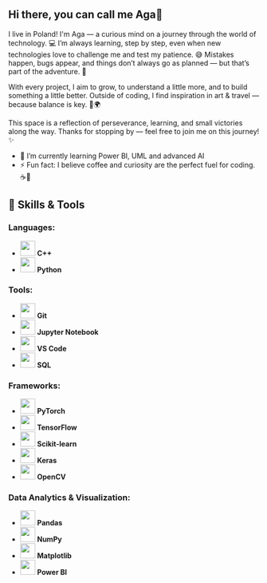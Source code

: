 ## Hi there, you can call me Aga👋

I live in Poland! I'm Aga — a curious mind on a journey through the world of technology. 💻
I’m always learning, step by step, even when new technologies love to challenge me and test my patience. 😅
Mistakes happen, bugs appear, and things don’t always go as planned — but that’s part of the adventure. 🤠

With every project, I aim to grow, to understand a little more, and to build something a little better.
Outside of coding, I find inspiration in art & travel — because balance is key. 🎨🌍

This space is a reflection of perseverance, learning, and small victories along the way.
Thanks for stopping by — feel free to join me on this journey! ✨

- 🌱 I’m currently learning Power BI, UML and advanced AI
- ⚡ Fun fact: I believe coffee and curiosity are the perfect fuel for coding. ☕🚀


## 🔧 Skills & Tools

### **Languages:**
- <img src="https://upload.wikimedia.org/wikipedia/commons/thumb/1/18/C_Programming_Language.svg/1200px-C_Programming_Language.svg.png" width="30" height="30"> **C++**
- <img src="https://upload.wikimedia.org/wikipedia/commons/c/c3/Python-logo-notext.svg" width="30" height="30"> **Python**

### **Tools:**
- <img src="https://upload.wikimedia.org/wikipedia/commons/thumb/e/e0/Git-logo.svg/1280px-Git-logo.svg.png" width="30" height="30"> **Git**
- <img src="https://upload.wikimedia.org/wikipedia/commons/thumb/3/38/Jupyter_logo.svg/500px-Jupyter_logo.svg.png" width="30" height="30"> **Jupyter Notebook**
- <img src="https://upload.wikimedia.org/wikipedia/commons/thumb/7/73/Visual_Studio_Code_1.35_icon.svg/1280px-Visual_Studio_Code_1.35_icon.svg.png" width="30" height="30"> **VS Code**
- <img src="https://upload.wikimedia.org/wikipedia/commons/thumb/2/28/SQL_server_logo.svg/1280px-SQL_server_logo.svg.png" width="30" height="30"> **SQL**

### **Frameworks:**
- <img src="https://upload.wikimedia.org/wikipedia/commons/thumb/8/8c/PyTorch_logo.png/800px-PyTorch_logo.png" width="30" height="30"> **PyTorch**
- <img src="https://upload.wikimedia.org/wikipedia/commons/thumb/2/2d/TensorFlow_logo.svg/1200px-TensorFlow_logo.svg.png" width="30" height="30"> **TensorFlow**
- <img src="https://upload.wikimedia.org/wikipedia/commons/thumb/0/05/Scikit_learn_logo_small.svg/800px-Scikit_learn_logo_small.svg.png" width="30" height="30"> **Scikit-learn**
- <img src="https://upload.wikimedia.org/wikipedia/commons/8/8f/Keras_logo.png" width="30" height="30"> **Keras**
- <img src="https://upload.wikimedia.org/wikipedia/commons/thumb/6/68/OpenCV_Logo_2022.svg/800px-OpenCV_Logo_2022.svg.png" width="30" height="30"> **OpenCV**

### **Data Analytics & Visualization:**
- <img src="https://upload.wikimedia.org/wikipedia/commons/e/ed/Pandas_logo.svg" width="30" height="30"> **Pandas**
- <img src="https://upload.wikimedia.org/wikipedia/commons/8/8f/Numpy_logo_2020.svg" width="30" height="30"> **NumPy**
- <img src="https://upload.wikimedia.org/wikipedia/commons/0/01/Matplotlib_logo.svg" width="30" height="30"> **Matplotlib**
- <img src="https://upload.wikimedia.org/wikipedia/commons/thumb/0/0f/Power_BI_Logo_2022.svg/500px-Power_BI_Logo_2022.svg.png" width="30" height="30"> **Power BI**



